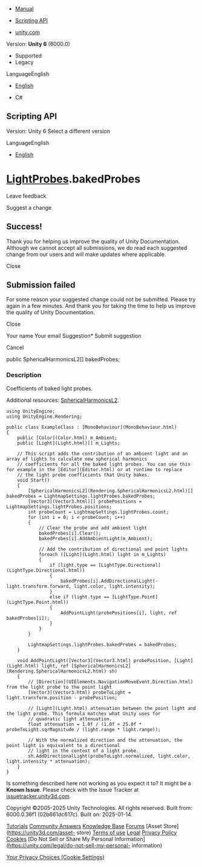 [ ]()

  * [Manual](../Manual/index.html)
  * [Scripting API](../ScriptReference/index.html)

  * [unity.com](https://unity.com/)

Version: **Unity 6** (6000.0)

  * Supported
  * Legacy

LanguageEnglish

  * [English]()

  * C#

[ ](https://docs.unity3d.com)

## Scripting API

Version: Unity 6 Select a different version

LanguageEnglish

  * [English]()

#  [LightProbes](LightProbes.html).bakedProbes

Leave feedback

Suggest a change

## Success!

Thank you for helping us improve the quality of Unity Documentation. Although
we cannot accept all submissions, we do read each suggested change from our
users and will make updates where applicable.

Close

## Submission failed

For some reason your suggested change could not be submitted. Please <a>try
again</a> in a few minutes. And thank you for taking the time to help us
improve the quality of Unity Documentation.

Close

Your name Your email Suggestion* Submit suggestion

Cancel

[ ]()

public SphericalHarmonicsL2[] bakedProbes;

### Description

Coefficients of baked light probes.

Additional resources:
[SphericalHarmonicsL2](Rendering.SphericalHarmonicsL2.html).

    
    
    using UnityEngine;
    using UnityEngine.Rendering;  
      
    public class ExampleClass : [MonoBehaviour](MonoBehaviour.html)
    {
        public [Color](Color.html) m_Ambient;
        public [Light](Light.html)[] m_Lights;  
      
        // This script adds the contribution of an ambient light and an array of lights to calculate new spherical harmonics
        // coefficients for all the baked light probes. You can use this for example in the [Editor](Editor.html) or at runtime to replace
        // the light probe coefficients that Unity bakes.
        void Start()
        {
            [SphericalHarmonicsL2](Rendering.SphericalHarmonicsL2.html)[] bakedProbes = LightmapSettings.lightProbes.bakedProbes;
            [Vector3](Vector3.html)[] probePositions = LightmapSettings.lightProbes.positions;
            int probeCount = LightmapSettings.lightProbes.count;
            for (int i = 0; i < probeCount; i++)
            {
                // Clear the probe and add ambient light
                bakedProbes[i].Clear();
                bakedProbes[i].AddAmbientLight(m_Ambient);
                
                // Add the contribution of directional and point lights
                foreach ([Light](Light.html) light in m_Lights)
                {
                    if (light.type == [LightType.Directional](LightType.Directional.html))
                    {
                        bakedProbes[i].AddDirectionalLight(-light.transform.forward, light.color, light.intensity);
                    }
                    else if (light.type == [LightType.Point](LightType.Point.html))
                    {
                        AddPointLight(probePositions[i], light, ref bakedProbes[i]);
                    }
                }
            }  
      
            LightmapSettings.lightProbes.bakedProbes = bakedProbes;
        }  
      
        void AddPointLight([Vector3](Vector3.html) probePosition, [Light](Light.html) light, ref [SphericalHarmonicsL2](Rendering.SphericalHarmonicsL2.html) sh)
        {
            // [Direction](UIElements.NavigationMoveEvent.Direction.html) from the light probe to the point light
            [Vector3](Vector3.html) probeToLight = light.transform.position - probePosition;
            
            // [Light](Light.html) attenuation between the point light and the light probe. This formula matches what Unity uses for
            // quadratic light attenuation.
            float attenuation = 1.0f / (1.0f + 25.0f * probeToLight.sqrMagnitude / (light.range * light.range));
            
            // With the normalized direction and the attenuation, the point light is equivalent to a directional
            // light in the context of a light probe.
            sh.AddDirectionalLight(probeToLight.normalized, light.color, light.intensity * attenuation);
        }
    }
    

Is something described here not working as you expect it to? It might be a
**Known Issue**. Please check with the Issue Tracker at
[issuetracker.unity3d.com](https://issuetracker.unity3d.com).

Copyright ©2005-2025 Unity Technologies. All rights reserved. Built from:
6000.0.36f1 (02b661dc617c). Built on: 2025-01-14.

[Tutorials](https://unity3d.com/learn) [Community
Answers](https://answers.unity3d.com) [Knowledge
Base](https://support.unity3d.com/hc/en-us)
[Forums](https://forum.unity3d.com) [Asset Store](https://unity3d.com/asset-
store) [Terms of use](https://docs.unity3d.com/Manual/TermsOfUse.html)
[Legal](https://unity.com/legal) [Privacy
Policy](https://unity.com/legal/privacy-policy)
[Cookies](https://unity.com/legal/cookie-policy) [Do Not Sell or Share My
Personal Information](https://unity.com/legal/do-not-sell-my-personal-
information)

[Your Privacy Choices (Cookie Settings)](javascript:void\(0\);)

